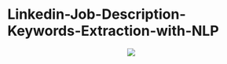 # Linkedin-Job-Description-Keywords-Extraction-with-NLP


<div align="center">
<img src="https://user-images.githubusercontent.com/69224996/118911091-79c0ec80-b8da-11eb-8de5-ff73055de1a6.png" >
</div>
